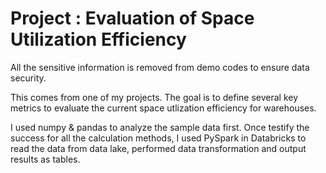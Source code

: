 # Project : Evaluation of Space Utilization Efficiency

All the sensitive information is removed from demo codes to ensure data security.

This comes from one of my projects. The goal is to define several key metrics to evaluate the current space utlization efficiency for warehouses. 

I used numpy & pandas to analyze the sample data first. Once testify the success for all the calculation methods, I used PySpark in Databricks to read the data from data lake, performed data transformation and output results as tables. 


